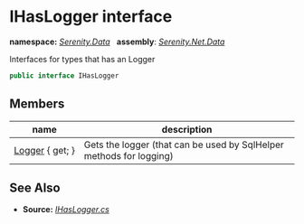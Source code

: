 # IHasLogger interface
**namespace:** *[Serenity.Data](../README.md#serenity.data-namespace)*   **assembly**: *[Serenity.Net.Data](../README.md)*

Interfaces for types that has an Logger

```csharp
public interface IHasLogger
```

## Members

| name | description |
| --- | --- |
| [Logger](IHasLogger/Logger.md) { get; } | Gets the logger (that can be used by SqlHelper methods for logging) |

## See Also

* **Source:** *[IHasLogger.cs](https://github.com/serenity-is/Serenity/blob/master/src/Serenity.Net.Data/Connections/IHasLogger.cs)*
